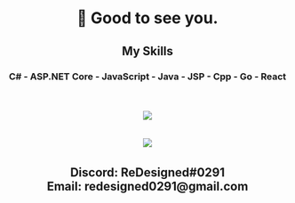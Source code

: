 <h1 align="center">
      👋 Good to see you.
      <br />
</h1>

<h2 align="center">
My Skills
</h2>
<h3 align="center">
C# - ASP.NET Core - JavaScript - Java - JSP - Cpp - Go - React
</h3>
<br />
<h6 align="center">
  <img align="center" src="https://github-readme-streak-stats.herokuapp.com/?user=designed-re&theme=dark" />
</a>
<h6 align="center">
  <img align="center" src="https://github-readme-stats.vercel.app/api/?username=designed-re&show_icons=true&title_color=fff&icon_color=fd79a8&text_color=fd79a8&bg_color=2C2F33" />
</a>
<br />
<h2 align="center">
Discord: ReDesigned#0291
<br />
Email: redesigned0291@gmail.com
</h2>

